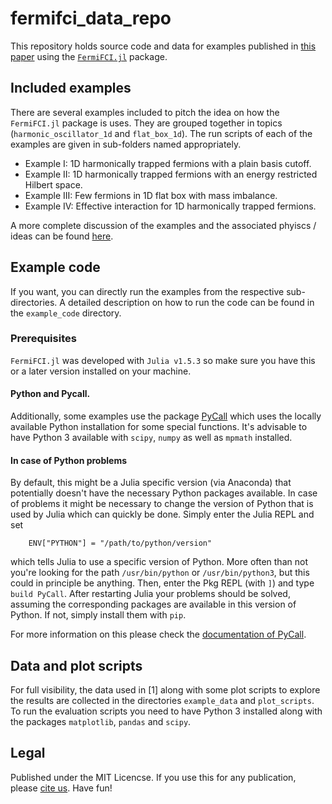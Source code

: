# fermifci_data_repo
This repository holds source code and data for examples published in [this paper](https://arxiv.org/abs/2202.04603) using the [`FermiFCI.jl`](https://github.com/rammelmueller/FermiFCI.jl) package.


## Included examples
There are several examples included to pitch the idea on how the `FermiFCI.jl` package is uses. They are grouped together in topics (`harmonic_oscillator_1d` and `flat_box_1d`). The run scripts of each of the examples are given in sub-folders named appropriately.

- Example I: 1D harmonically trapped fermions with a plain basis cutoff.
- Example II: 1D harmonically trapped fermions with an energy restricted Hilbert space.
- Example III: Few fermions in 1D flat box with mass imbalance.
- Example IV: Effective interaction for 1D harmonically trapped fermions.

A more complete discussion of the examples and the associated phyiscs / ideas can be found [here](https://arxiv.org/abs/2202.04603).


## Example code
If you want, you can directly run the examples from the respective sub-directories. A detailed description on how to run the code can be found in the `example_code` directory.

### Prerequisites
`FermiFCI.jl` was developed with `Julia v1.5.3` so make sure you have this or a later version installed on your machine.

#### Python and Pycall.
Additionally, some examples use the package [PyCall](https://github.com/JuliaPy/PyCall.jl) which uses the locally available Python installation for some special functions. It's advisable to have Python 3 available with `scipy`, `numpy` as well as `mpmath` installed.

#### In case of Python problems
By default, this might be a Julia specific version (via Anaconda) that potentially doesn't have the necessary Python packages available. In case of problems it might be necessary to change the version of Python that is used by Julia which can quickly be done. Simply enter the Julia REPL and set
```
    ENV["PYTHON"] = "/path/to/python/version"
```
which tells Julia to use a specific version of Python. More often than not you're looking for the path `/usr/bin/python` or `/usr/bin/python3`, but this could in principle be anything. Then, enter the Pkg REPL (with  `]`) and type `build PyCall`. After restarting Julia your problems should be solved, assuming the corresponding packages are available in this version of Python. If not, simply install them with `pip`.

For more information on this please check the [documentation of PyCall](https://github.com/JuliaPy/PyCall.jl).


## Data and plot scripts
For full visibility, the data used in [1] along with some plot scripts to explore the results are collected in the directories `example_data` and `plot_scripts`. To run the evaluation scripts you need to have Python 3 installed along with the packages `matplotlib`, `pandas` and `scipy`. 


## Legal
Published under the MIT Licencse. If you use this for any publication, please [cite us](https://arxiv.org/abs/2202.04603). Have fun!

